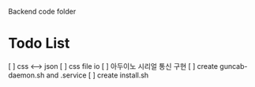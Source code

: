 Backend code folder

# Todo List
[ ] css <--> json
[ ] css file io
[ ] 아두이노 시리얼 통신 구현
[ ] create guncab-daemon.sh and .service
[ ] create install.sh